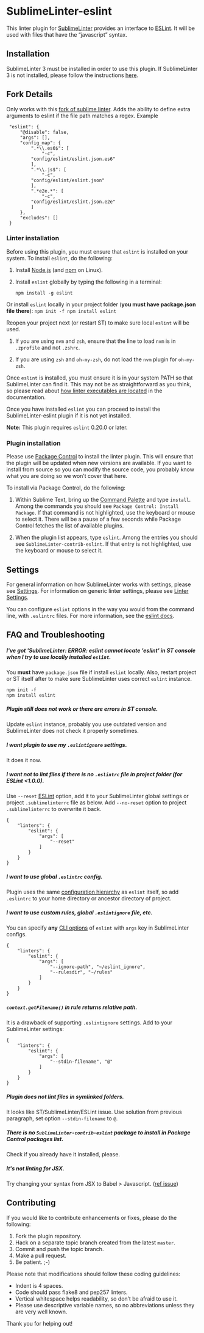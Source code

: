 SublimeLinter-eslint
=========================

This linter plugin for [SublimeLinter][docs] provides an interface to [ESLint](https://github.com/nzakas/eslint). It will be used with files that have the “javascript” syntax.

## Installation
SublimeLinter 3 must be installed in order to use this plugin. If SublimeLinter 3 is not installed, please follow the instructions [here][installation].

## Fork Details
Only works with this [fork of sublime linter](https://github.com/trashhalo/SublimeLinter3). Adds the ability to define extra arguments to eslint if the file path matches a regex. Example
```
 "eslint": {
     "@disable": false,
     "args": [],
     "config_map": {
         ".*\\.es6$": [
             "-c",
         "config/eslint/eslint.json.es6"
         ],
         ".*\\.js$": [
             "-c",
         "config/eslint/eslint.json"
         ],
         ".*e2e.*": [
             "-c",
         "config/eslint/eslint.json.e2e"
         ]
     },
     "excludes": []
 }
```

### Linter installation
Before using this plugin, you must ensure that `eslint` is installed on your system. To install `eslint`, do the following:

1. Install [Node.js](http://nodejs.org) (and [npm](https://github.com/joyent/node/wiki/Installing-Node.js-via-package-manager) on Linux).

1. Install `eslint` globally by typing the following in a terminal:
   ```
   npm install -g eslint
   ```
Or install `eslint` locally in your project folder (**you must have package.json file there**):
    ```
    npm init -f
    npm install eslint
    ```

Reopen your project next (or restart ST) to make sure local `eslint` will be used.

1. If you are using `nvm` and `zsh`, ensure that the line to load `nvm` is in `.zprofile` and not `.zshrc`.

1. If you are using `zsh` and `oh-my-zsh`, do not load the `nvm` plugin for `oh-my-zsh`.

Once `eslint` is installed, you must ensure it is in your system PATH so that SublimeLinter can find it. This may not be as straightforward as you think, so please read about [how linter executables are located][locating-executables] in the documentation.

Once you have installed `eslint` you can proceed to install the SublimeLinter-eslint plugin if it is not yet installed.

**Note:** This plugin requires `eslint` 0.20.0 or later.

### Plugin installation
Please use [Package Control][pc] to install the linter plugin. This will ensure that the plugin will be updated when new versions are available. If you want to install from source so you can modify the source code, you probably know what you are doing so we won’t cover that here.

To install via Package Control, do the following:

1. Within Sublime Text, bring up the [Command Palette][cmd] and type `install`. Among the commands you should see `Package Control: Install Package`. If that command is not highlighted, use the keyboard or mouse to select it. There will be a pause of a few seconds while Package Control fetches the list of available plugins.

1. When the plugin list appears, type `eslint`. Among the entries you should see `SublimeLinter-contrib-eslint`. If that entry is not highlighted, use the keyboard or mouse to select it.

## Settings
For general information on how SublimeLinter works with settings, please see [Settings][settings]. For information on generic linter settings, please see [Linter Settings][linter-settings].

You can configure `eslint` options in the way you would from the command line, with `.eslintrc` files. For more information, see the [eslint docs](https://github.com/nzakas/eslint/wiki).

## FAQ and Troubleshooting

##### I've got 'SublimeLinter: ERROR: eslint cannot locate 'eslint' in ST console when I try to use locally installed `eslint`.

You **must** have `package.json` file if install `eslint` locally. Also, restart project or ST itself after to make sure SublimeLinter uses correct `eslint` instance.

```
npm init -f
npm install eslint
```

##### Plugin still does not work or there are errors in ST console.

Update `eslint` instance, probably you use outdated version and SublimeLinter does not check it properly sometimes.

##### I want plugin to use my `.eslintignore` settings.

It does it now.

##### I want not to lint files if there is no `.eslintrc` file in project folder (for ESLint <1.0.0).

Use `--reset` [ESLint](http://eslint.org/docs/user-guide/command-line-interface#reset) option, add it to your SublimeLinter global settings or project `.sublimelinterrc` file as below. Add `--no-reset` option to project `.sublimelinterrc` to overwrite it back.

```
{
    "linters": {
        "eslint": {
            "args": [
                "--reset"
            ]
        }
    }
}
```

##### I want to use global `.eslintrc` config.

Plugin uses the same [configuration hierarchy](http://eslint.org/docs/user-guide/configuring#configuration-cascading-and-hierarchy) as `eslint` itself, so add `.eslintrc` to your home directory or ancestor directory of project.

##### I want to use custom rules, global `.eslintignore` file, etc.

You can specify **any** [CLI options](http://eslint.org/docs/user-guide/command-line-interface#options) of `eslint` with `args` key in SublimeLinter configs.

```
{
    "linters": {
        "eslint": {
            "args": [
                "--ignore-path", "~/eslint_ignore",
                "--rulesdir", "~/rules"
            ]
        }
    }
}
```

##### `context.getFilename()` in rule returns relative path.

It is a drawback of supporting `.eslintignore` settings. Add to your SublimeLinter settings:

```
{
    "linters": {
        "eslint": {
            "args": [
                "--stdin-filename", "@"
            ]
        }
    }
}
```

##### Plugin does not lint files in symlinked folders.

It looks like ST/SublimeLinter/ESLint issue. Use solution from previous paragraph, set option `--stdin-filename` to `@`.

##### There is no `SublimeLinter-contrib-eslint` package to install in Package Control packages list.

Check if you already have it installed, please.

##### It's not linting for JSX.

Try changing your syntax from JSX to Babel > Javascript. ([ref issue](https://github.com/roadhump/SublimeLinter-eslint/issues/106))

## Contributing
If you would like to contribute enhancements or fixes, please do the following:

1. Fork the plugin repository.
1. Hack on a separate topic branch created from the latest `master`.
1. Commit and push the topic branch.
1. Make a pull request.
1. Be patient.  ;-)

Please note that modifications should follow these coding guidelines:

- Indent is 4 spaces.
- Code should pass flake8 and pep257 linters.
- Vertical whitespace helps readability, so don’t be afraid to use it.
- Please use descriptive variable names, so no abbreviations unless they are very well known.

Thank you for helping out!

[docs]: http://sublimelinter.readthedocs.org
[installation]: http://sublimelinter.readthedocs.org/en/latest/installation.html
[locating-executables]: http://sublimelinter.readthedocs.org/en/latest/usage.html#how-linter-executables-are-located
[pc]: https://sublime.wbond.net/installation
[cmd]: http://docs.sublimetext.info/en/sublime-text-3/extensibility/command_palette.html
[settings]: http://sublimelinter.readthedocs.org/en/latest/settings.html
[linter-settings]: http://sublimelinter.readthedocs.org/en/latest/linter_settings.html
[inline-settings]: http://sublimelinter.readthedocs.org/en/latest/settings.html#inline-settings
[eslint_d]: https://github.com/mantoni/eslint_d.js
